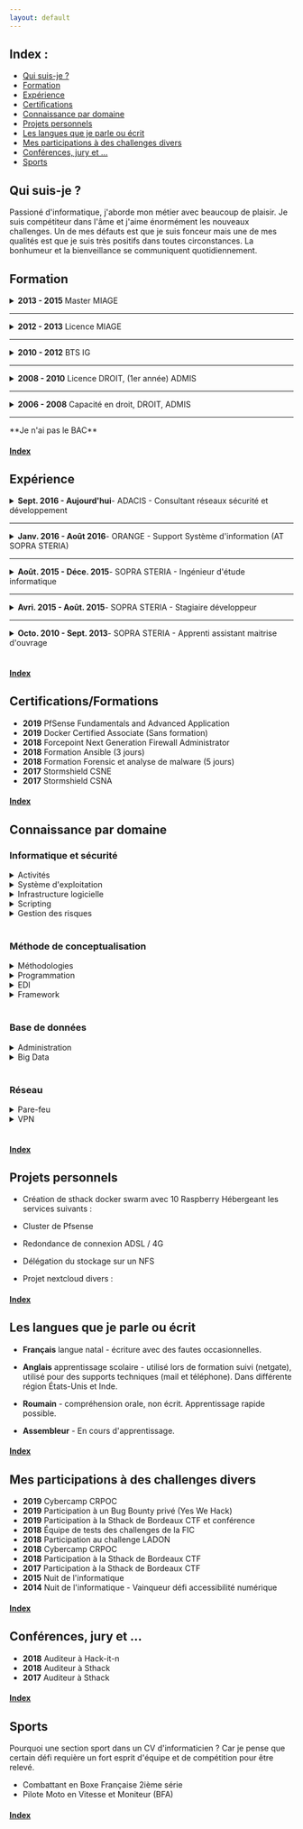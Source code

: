 ```yaml
---
layout: default
---
```


<span id="index"></span>
## Index :

*   [Qui suis-je ?](./#quisuisje)
*   [Formation](./#Formation)
*   [Expérience](./#experience)
*   [Certifications](./#certifications)
*   [Connaissance par domaine](./#connaissancepardomaine)
*   [Projets personnels](./projetspersonnels)
*   [Les langues que je parle ou écrit](./#leslanguesquejeparleouecrit)
*   [Mes participations à des challenges divers](./#mesparticipationsadeschallengesdivers)
*   [Conférences, jury et ...](./#conferencesjury)
*   [Sports](./#sports)

<span id="quisuisje"></span>
## Qui suis-je ?

Passioné d'informatique, j'aborde mon métier avec beaucoup de plaisir. Je suis compétiteur dans l'âme et j'aime énormément les nouveaux challenges. Un de mes défauts est que je suis fonceur mais une de mes qualités est que je suis très positifs dans toutes circonstances. La bonhumeur et la bienveillance se communiquent quotidiennement.

<span id="Formation"></span>
## Formation

<details><summary><strong>2013 - 2015</strong> Master MIAGE</summary>
    Méthodes Informatiques Appliquées à la Gestion des Entreprises <br/>
    Université Bordeaux 1 <br/>
    Éffectué en apprentissage
</details>
<hr/>
<details><summary><strong>2012 - 2013</strong> Licence MIAGE</summary>
    Méthodes Informatiques Appliquées à la Gestion des Entreprises <br/>
    Université Paul Sabatier (Toulouse III) <br/>
    Éffectué en apprentissage
</details>
<hr/>
<details><summary><strong>2010 - 2012</strong> BTS IG</summary>
    BTS Informatique de Gestion - Option développeur <br/>
    Lycée Gustave Eiffel <br/>
    Éffectué en apprentissage
</details>
<hr/>
<details><summary><strong>2008 - 2010</strong> Licence DROIT, (1er année) ADMIS</summary>
    Université Montesquieu-Bordeaux IV <br/>
    Travail étudiant en parallèle
</details>
<hr/>
<details><summary><strong>2006 - 2008</strong> Capacité en droit, DROIT, ADMIS</summary>
    Université Montesquieu-Bordeaux IV <br/>
    Travail étudiant en parallèle, ce diplôme est de classe IV (équivalent au baccalauréat).
</details>
<hr/>
**Je n'ai pas le BAC**

#### [Index](./#index)

<span id="experience"></span>
## Expérience

<details><summary><strong>Sept. 2016 - Aujourd'hui</strong>- ADACIS - Consultant réseaux sécurité et développement</summary>
    J'interviens auprès de clients Grands Comptes sur : <br/>
    - Intégration d'équipements de sécurité<br/>
    - Intégration de solutions sécurisée<br/>
    - Audit et architecture, logiciel, réseau, organisationnel ...<br/>
    - Formation <br/>
    - Développement <br/>
    - Déplacement nationaux <br/>
    - Commerce, avant vente, appel d'offre etc. <br/>
    <br/>Veille technologique : https://www.adacis.net/category/actu/
</details>
<hr/>
<details><summary><strong>Janv. 2016 - Août 2016</strong>- ORANGE - Support Système d'information (AT SOPRA STERIA)</summary>
    Support fonctionnel de l'application Oracle E-business<br/>
    - Support téléphonique, mail, ticket<br/>
    - Documentation et suivi des résolutions d'incident<br/>
    - Référent technique
</details>
<hr/>
<details><summary><strong>Août. 2015 - Déce. 2015</strong>- SOPRA STERIA - Ingénieur d'étude informatique</summary>
    Projet d'avant vente pour Orange dans la continuité de mon stage<br/>
    - Outil d'automatisation de tests<br/>
    - Crée en JAVA<br/>
    - Parallélement, référent technique en COBOL pour une Tiers Maintenance Applicative
</details>
<hr/>
<details><summary><strong>Avri. 2015 - Août. 2015</strong>- SOPRA STERIA - Stagiaire développeur</summary>
    Dans le cadre de mon stage de fin de Master, réalisation d'un logiciel d'amélioration d'un processus de tests pour Orange.<br/>
    - Java<br/>
    - Documentation du projet
</details>
<hr/>
<details><summary><strong>Octo. 2010 - Sept. 2013</strong>- SOPRA STERIA - Apprenti assistant maitrise d'ouvrage</summary>
    Créatin d'un logiciel de PoC pour le contrôle de la paie des retraites des fonctionnaires. <br/>
    - Analyse de projet<br/>
    - Développement de la solution<br/>
    - Création d’un plan de recette<br/>
    - Rédaction des procédures<br/>
    - Rédaction de la documentation technique<br/>
    - Formation des utilisateurs<br/>
    - Suivi du projet en production<br/>
    <br/>Remerciement tout spécial à la Caisse des dépôts qui m'a permis de réaliser mon apprentissage dans des conditions exceptionnelles, tant au niveau de la rémunération que au niveau de l'humain.
</details>
<br/>

#### [Index](./#index)

<span id="certifications"></span>
## Certifications/Formations

*   **2019** PfSense Fundamentals and Advanced Application
*   **2019** Docker Certified Associate (Sans formation)
*   **2018** Forcepoint Next Generation Firewall Administrator
*   **2018** Formation Ansible (3 jours)
*   **2018** Formation Forensic et analyse de malware (5 jours)
*   **2017** Stormshield CSNE
*   **2017** Stormshield CSNA

#### [Index](./#index)

<span id="connaissancepardomaine"></span>
## Connaissance par domaine

### Informatique et sécurité

<details><summary>Activités</summary>
- Analyse de projet, plan d'actions et tests<br/>
- Communication et adaptation du langage en fonction de l'interlocuteur (Décideur, Pilotage, MOA/MOE)<br/>
- Support utilisateurs<br/>
- Architecture de solutions réseaux et sécurité<br/>
- Gestion de projet<br/>
</details>

<details><summary>Système d'exploitation</summary>
- Windows XP - 10, Windows Serveur 2008 - 2016<br/>
- Mac OS, Debian, Ubuntu<br/>
</details>

<details><summary>Infrastructure logicielle</summary>
- Serveur Web Apache, Php, Base de données (Mysql, Maria, Oracle, Postgres)<br/>
- Échange de fichiers, CFT, FTP, SFTP, NFS, SMB etc.<br/>
- Docker & Docker SWARM<br/>
</details>

<details><summary>Scripting</summary>
- VBS<br/>
- Bash<br/>
- Python<br/>
</details>

<details><summary>Gestion des risques</summary>
- Analyse des risques ISO 27005 (en cours de certification)<br/>
- Veille sur les risques des systèmes d'information et suivi de failles de sécurité<br/>
</details>

<br/>

### Méthode de conceptualisation

<details><summary>Méthodologies</summary>
- Cycle en V et courbe du soleil<br/>
- Méthode agile (XP)<br/>
- Méthodologie merise (Méthode systémique)<br/>
- UML<br/>
</details>

<details><summary>Programmation</summary>
- Programmation Orienté Objet<br/>
- Cobol<br/>
- Prolog<br/>
- Web (Php, JS, Htlm, Sql, CSS)<br/>
- Application (Java, JEE, Android, C++, VB.Net)<br/>
- WebService, RESTFULL<br/>
- Maitrise de GIT ...<br/>
</details>

<details><summary>EDI</summary>
- Visual Studio<br/>
- Android Studio<br/>
- Eclipse<br/>
</details>

<details><summary>Framework</summary>
- Symfony<br/>
- Nextcloud (app)<br/>
</details>

<br/>

### Base de données

<details><summary>Administration</summary>
- Oracle<br/>
- Mysql/MariaDB<br/>
</details>

<details><summary>Big Data</summary>
- EAI/ETL IBM Cognos, Talend<br/>
- Architecture type DATAWARE HOUSE<br/>
- Business Object, Installation, Création de Rapport<br/>
- Ensemble Elastik (ELK)<br/>
</details>

<br/>

### Réseau

<details><summary>Pare-feu</summary>
- Stormshield<br/>
- PfSense<br/>
- Checkpoint<br/>
- McAfee - Forcepoint<br/>
</details>

<details><summary>VPN</summary>
- IPSEC Général<br/>
- IPSEC Site à Site<br/>
- IPSEC Mobile<br/>
- OpenVPN<br/>
</details>

<br/>


#### [Index](./#index)

<span id="projetspersonnels"></span>
## Projets personnels

*   Création de sthack docker swarm avec 10 Raspberry Hébergeant les services suivants :

*   Cluster de Pfsense

*   Redondance de connexion ADSL / 4G

*   Délégation du stockage sur un NFS

*   Projet nextcloud divers : 

#### [Index](./#index)

<span id="leslanguesquejeparleouecrit"></span>
## Les langues que je parle ou écrit

*   **Français** langue natal - écriture avec des fautes occasionnelles.

*   **Anglais** apprentissage scolaire - utilisé lors de formation suivi (netgate), utilisé pour des supports techniques (mail et téléphone). Dans différente région États-Unis et Inde.

*   **Roumain** - compréhension orale, non écrit. Apprentissage rapide possible.

*   **Assembleur** - En cours d'apprentissage.


#### [Index](./#index)

<span id="mesparticipationsadeschallengesdivers"></span>
## Mes participations à des challenges divers

*   **2019** Cybercamp CRPOC
*   **2019** Participation à un Bug Bounty privé (Yes We Hack)
*   **2019** Participation à la Sthack de Bordeaux CTF et conférence
*   **2018** Équipe de tests des challenges de la FIC
*   **2018** Participation au challenge LADON
*   **2018** Cybercamp CRPOC
*   **2018** Participation à la Sthack de Bordeaux CTF
*   **2017** Participation à la Sthack de Bordeaux CTF
*   **2015** Nuit de l'informatique
*   **2014** Nuit de l'informatique - Vainqueur défi accessibilité numérique

#### [Index](./#index)

<span id="conferencesjury"></span>
## Conférences, jury et ...

*   **2018** Auditeur à Hack-it-n
*   **2018** Auditeur à Sthack
*   **2017** Auditeur à Sthack

#### [Index](./#index)

<span id="sports"></span>
## Sports

Pourquoi une section sport dans un CV d'informaticien ? Car je pense que certain défi requière un fort esprit d'équipe et de compétition pour être relevé.

*   Combattant en Boxe Française 2ième série
*   Pilote Moto en Vitesse et Moniteur (BFA)

#### [Index](./#index)